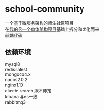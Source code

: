 # school-community
一个基于微服务架构的师生社区项目   
在[我的另一个单体架构项目](https://github.com/Logeekbro/community-backend-public)基础上拆分和优化而来   
[前端代码](https://github.com/Logeekbro/schoolcommunity-fronted)   
## 依赖环境
mysql8   
redis:latest   
mongodb4.x   
nacos2.0.2   
nginx1.10   
elastic search 版本待定   
kibana 与es一致   
rabbitmq3

